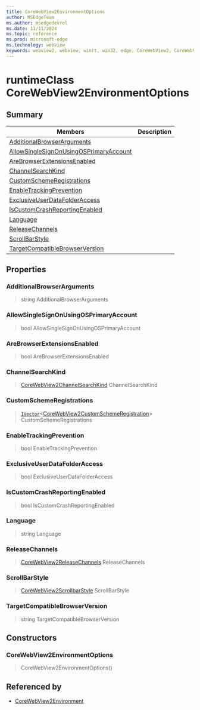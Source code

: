 ```yaml
---
title: CoreWebView2EnvironmentOptions
author: MSEdgeTeam
ms.author: msedgedevrel
ms.date: 11/11/2024
ms.topic: reference
ms.prod: microsoft-edge
ms.technology: webview
keywords: webview2, webview, winrt, win32, edge, CoreWebView2, CoreWebView2Controller, browser control, edge html, CoreWebView2EnvironmentOptions
---
```


# runtimeClass CoreWebView2EnvironmentOptions



## Summary

Members|Description
--|--
[AdditionalBrowserArguments](#additionalbrowserarguments) | 
[AllowSingleSignOnUsingOSPrimaryAccount](#allowsinglesignonusingosprimaryaccount) | 
[AreBrowserExtensionsEnabled](#arebrowserextensionsenabled) | 
[ChannelSearchKind](#channelsearchkind) | 
[CustomSchemeRegistrations](#customschemeregistrations) | 
[EnableTrackingPrevention](#enabletrackingprevention) | 
[ExclusiveUserDataFolderAccess](#exclusiveuserdatafolderaccess) | 
[IsCustomCrashReportingEnabled](#iscustomcrashreportingenabled) | 
[Language](#language) | 
[ReleaseChannels](#releasechannels) | 
[ScrollBarStyle](#scrollbarstyle) | 
[TargetCompatibleBrowserVersion](#targetcompatiblebrowserversion) | 

## Properties

### AdditionalBrowserArguments

>  string AdditionalBrowserArguments

### AllowSingleSignOnUsingOSPrimaryAccount

>  bool AllowSingleSignOnUsingOSPrimaryAccount

### AreBrowserExtensionsEnabled

>  bool AreBrowserExtensionsEnabled

### ChannelSearchKind

>  [CoreWebView2ChannelSearchKind](corewebview2channelsearchkind.md) ChannelSearchKind

### CustomSchemeRegistrations

>  [`IVector`](/uwp/api/Windows.Foundation.Collections.IVector-1)&lt;[CoreWebView2CustomSchemeRegistration](corewebview2customschemeregistration.md)&gt; CustomSchemeRegistrations

### EnableTrackingPrevention

>  bool EnableTrackingPrevention

### ExclusiveUserDataFolderAccess

>  bool ExclusiveUserDataFolderAccess

### IsCustomCrashReportingEnabled

>  bool IsCustomCrashReportingEnabled

### Language

>  string Language

### ReleaseChannels

>  [CoreWebView2ReleaseChannels](corewebview2releasechannels.md) ReleaseChannels

### ScrollBarStyle

>  [CoreWebView2ScrollbarStyle](corewebview2scrollbarstyle.md) ScrollBarStyle

### TargetCompatibleBrowserVersion

>  string TargetCompatibleBrowserVersion


## Constructors
### CoreWebView2EnvironmentOptions

>  CoreWebView2EnvironmentOptions()







## Referenced by

- [CoreWebView2Environment](corewebview2environment.md)
